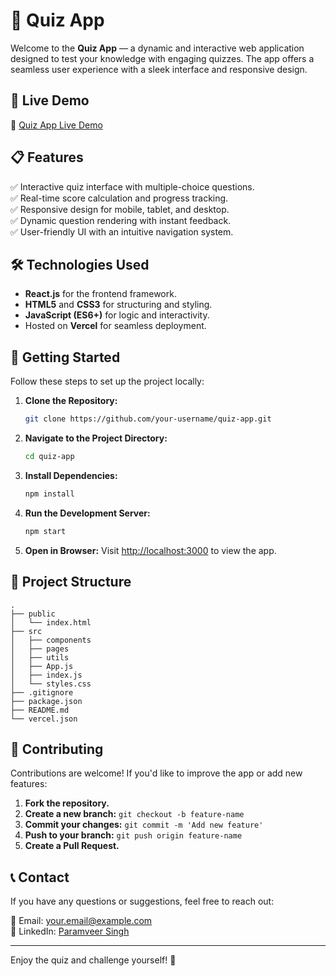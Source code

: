 # 🧠 Quiz App

Welcome to the **Quiz App** — a dynamic and interactive web application designed to test your knowledge with engaging quizzes. The app offers a seamless user experience with a sleek interface and responsive design.

## 🚀 Live Demo
🔗 [Quiz App Live Demo](https://quiz-app-hazel-sigma.vercel.app/)

## 📋 Features
✅ Interactive quiz interface with multiple-choice questions.  
✅ Real-time score calculation and progress tracking.  
✅ Responsive design for mobile, tablet, and desktop.  
✅ Dynamic question rendering with instant feedback.  
✅ User-friendly UI with an intuitive navigation system.  

## 🛠️ Technologies Used
- **React.js** for the frontend framework.  
- **HTML5** and **CSS3** for structuring and styling.  
- **JavaScript (ES6+)** for logic and interactivity.  
- Hosted on **Vercel** for seamless deployment.  

## 📄 Getting Started
Follow these steps to set up the project locally:

1. **Clone the Repository:**
   ```bash
   git clone https://github.com/your-username/quiz-app.git
   ```
2. **Navigate to the Project Directory:**
   ```bash
   cd quiz-app
   ```
3. **Install Dependencies:**
   ```bash
   npm install
   ```
4. **Run the Development Server:**
   ```bash
   npm start
   ```
5. **Open in Browser:**
   Visit [http://localhost:3000](http://localhost:3000) to view the app.

## 📂 Project Structure
```
.
├── public
│   └── index.html
├── src
│   ├── components
│   ├── pages
│   ├── utils
│   ├── App.js
│   ├── index.js
│   └── styles.css
├── .gitignore
├── package.json
├── README.md
└── vercel.json
```

## 🤝 Contributing
Contributions are welcome! If you'd like to improve the app or add new features:

1. **Fork the repository.**
2. **Create a new branch:** `git checkout -b feature-name`
3. **Commit your changes:** `git commit -m 'Add new feature'`
4. **Push to your branch:** `git push origin feature-name`
5. **Create a Pull Request.**

## 📞 Contact
If you have any questions or suggestions, feel free to reach out:

📧 Email: your.email@example.com  
💬 LinkedIn: [Paramveer Singh](https://www.linkedin.com/in/paramveer7267)

---
Enjoy the quiz and challenge yourself! 🚀
